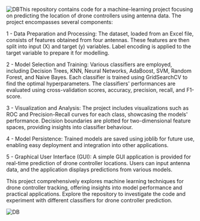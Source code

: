 ![DB](https://github.com/lxotsi/droneControllerTrackingAI/assets/102247398/98b9a197-b2fa-4934-ba2c-ece36de76357)This repository contains code for a machine-learning project focusing on predicting the location of drone controllers using antenna data. The project encompasses several components:

1 - Data Preparation and Processing: The dataset, loaded from an Excel file, consists of features obtained from four antennas. These features are then split into input (X) and target (y) variables. Label encoding is applied to the target variable to prepare it for modelling.

2 - Model Selection and Training: Various classifiers are employed, including Decision Trees, KNN, Neural Networks, AdaBoost, SVM, Random Forest, and Naive Bayes. Each classifier is trained using GridSearchCV to find the optimal hyperparameters. The classifiers' performances are evaluated using cross-validation scores, accuracy, precision, recall, and F1-score.

3 - Visualization and Analysis: The project includes visualizations such as ROC and Precision-Recall curves for each class, showcasing the models' performance. Decision boundaries are plotted for two-dimensional feature spaces, providing insights into classifier behaviour.

4 - Model Persistence: Trained models are saved using joblib for future use, enabling easy deployment and integration into other applications.

5 - Graphical User Interface (GUI): A simple GUI application is provided for real-time prediction of drone controller locations. Users can input antenna data, and the application displays predictions from various models.

This project comprehensively explores machine learning techniques for drone controller tracking, offering insights into model performance and practical applications. Explore the repository to investigate the code and experiment with different classifiers for drone controller prediction.

![DB](https://github.com/lxotsi/droneControllerTrackingAI/assets/102247398/d4f32114-c231-416f-9df6-fc04a552c1ba)

